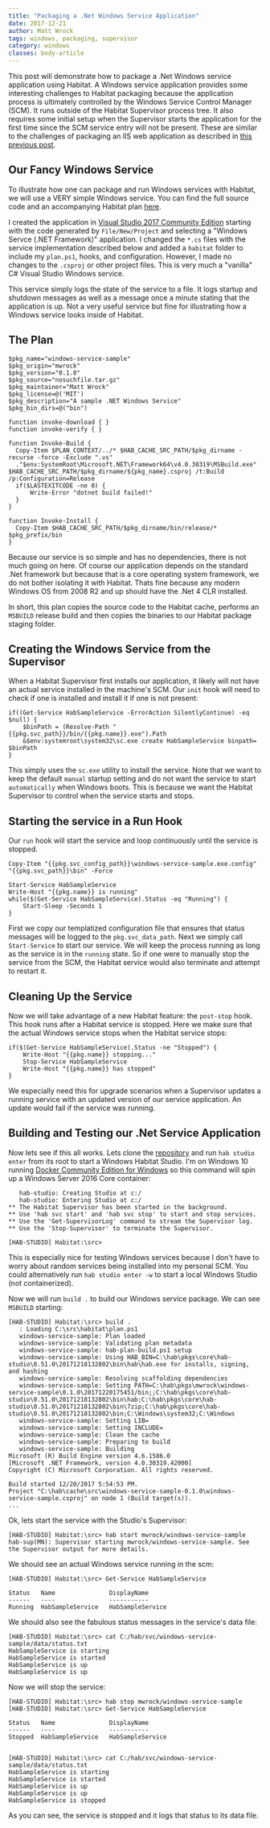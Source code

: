 ```yaml
---
title: "Packaging a .Net Windows Service Application"
date: 2017-12-21
author: Matt Wrock
tags: windows, packaging, supervisor
category: windows
classes: body-article
---
```


This post will demonstrate how to package a .Net Windows service application using Habitat. A Windows service application provides some interesting challenges to Habitat packaging because the application process is ultimately controlled by the Windows Service Control Manager (SCM). It runs outside of the Habitat Supervisor process tree. It also requires some initial setup when the Supervisor starts the application for the first time since the SCM service entry will not be present. These are similar to the challenges of packaging an IIS web application as described in [this previous post](https://www.habitat.sh/blog/2017/08/Habitat-plans-for-net-full-iis-apps/).

## Our Fancy Windows Service

To illustrate how one can package and run Windows services with Habitat, we will use a VERY simple Windows service. You can find the full source code and an accompanying Habitat plan [here](https://github.com/habitat-sh/windows-service-sample).

I created the application in [Visual Studio 2017 Community Edition](https://www.visualstudio.com/downloads/) starting with the code generated by `File/New/Project` and selecting a "Windows Servce (.NET Framework)" application. I changed the `*.cs` files with the service implementation described below and added a `habitat` folder to include my `plan.ps1`, hooks, and configuration. However, I made no changes to the `.csproj` or other project files. This is very much a "vanilla" C# Visual Studio Windows service.

This service simply logs the state of the service to a file. It logs startup and shutdown messages as well as a message once a minute stating that the application is up. Not a very useful service but fine for illustrating how a Windows service looks inside of Habitat.

## The Plan

```
$pkg_name="windows-service-sample"
$pkg_origin="mwrock"
$pkg_version="0.1.0"
$pkg_source="nosuchfile.tar.gz"
$pkg_maintainer="Matt Wrock"
$pkg_license=@('MIT')
$pkg_description="A sample .NET Windows Service"
$pkg_bin_dirs=@("bin")

function invoke-download { }
function invoke-verify { }

function Invoke-Build {
  Copy-Item $PLAN_CONTEXT/../* $HAB_CACHE_SRC_PATH/$pkg_dirname -recurse -force -Exclude ".vs"
  ."$env:SystemRoot\Microsoft.NET\Framework64\v4.0.30319\MSBuild.exe" $HAB_CACHE_SRC_PATH/$pkg_dirname/${pkg_name}.csproj /t:Build /p:Configuration=Release
  if($LASTEXITCODE -ne 0) {
      Write-Error "dotnet build failed!"
  }
}

function Invoke-Install {
  Copy-Item $HAB_CACHE_SRC_PATH/$pkg_dirname/bin/release/* $pkg_prefix/bin
}
```

Because our service is so simple and has no dependencies, there is not much going on here. Of course our application depends on the standard .Net framework but because that is a core operating system framework, we do not bother isolating it with Habitat. Thats fine because any modern Windows OS from 2008 R2 and up should have the .Net 4 CLR installed.

In short, this plan copies the source code to the Habitat cache, performs an `MSBUILD` release build and then copies the binaries to our Habitat package staging folder.

## Creating the Windows Service from the Supervisor

When a Habitat Supervisor first installs our application, it likely will not have an actual service installed in the machine's SCM. Our `init` hook will need to check if one is installed and install it if one is not present:

```
if((Get-Service HabSampleService -ErrorAction SilentlyContinue) -eq $null) {
    $binPath = (Resolve-Path "{{pkg.svc_path}}/bin/{{pkg.name}}.exe").Path
    &$env:systemroot\system32\sc.exe create HabSampleService binpath= $binPath
}
```

This simply uses the `sc.exe` utility to install the service. Note that we want to keep the default `manual` startup setting and do not want the service to start `automatically` when Windows boots. This is because we want the Habitat Supervisor to control when the service starts and stops.

## Starting the service in a Run Hook

Our `run` hook will start the service and loop continuously until the service is stopped.

```
Copy-Item "{{pkg.svc_config_path}}\windows-service-sample.exe.config" "{{pkg.svc_path}}\bin" -Force

Start-Service HabSampleService
Write-Host "{{pkg.name}} is running"
while($(Get-Service HabSampleService).Status -eq "Running") {
    Start-Sleep -Seconds 1
}
```

First we copy our templatized configuration file that ensures that status messages will be logged to the `pkg.svc_data_path`. Next we simply call `Start-Service` to start our service. We will keep the process running as long as the service is in the `running` state. So if one were to manually stop the service from the SCM, the Habitat service would also terminate and attempt to restart it.

## Cleaning Up the Service

Now we will take advantage of a new Habitat feature: the `post-stop` hook. This hook runs after a Habitat service is stopped. Here we make sure that the actual Windows service stops when the Habitat service stops:

```
if($(Get-Service HabSampleService).Status -ne "Stopped") {
    Write-Host "{{pkg.name}} stopping..."
    Stop-Service HabSampleService
    Write-Host "{{pkg.name}} has stopped"
}
```

We especially need this for upgrade scenarios when a Supervisor updates a running service with an updated version of our service application. An update would fail if the service was running.

## Building and Testing our .Net Service Application

Now lets see if this all works. Lets clone the [repository](https://github.com/habitat-sh/windows-service-sample) and run `hab studio enter` from its root to start a Windows Habitat Studio. I'm on Windows 10 running [Docker Community Edition for Windows](https://store.docker.com/editions/community/docker-ce-desktop-windows) so this command will spin up a Windows Server 2016 Core container:

```console
   hab-studio: Creating Studio at c:/
   hab-studio: Entering Studio at c:/
** The Habitat Supervisor has been started in the background.
** Use 'hab svc start' and 'hab svc stop' to start and stop services.
** Use the 'Get-SupervisorLog' command to stream the Supervisor log.
** Use the 'Stop-Supervisor' to terminate the Supervisor.

[HAB-STUDIO] Habitat:\src>
```

This is especially nice for testing Windows services because I don't have to worry about random services being installed into my personal SCM. You could alternatively run `hab studio enter -w` to start a local Windows Studio (not containerized).

Now we will run `build .` to build our Windows service package. We can see `MSBUILD` starting:

```
[HAB-STUDIO] Habitat:\src> build .
   : Loading C:\src\habitat\plan.ps1
   windows-service-sample: Plan loaded
   windows-service-sample: Validating plan metadata
   windows-service-sample: hab-plan-build.ps1 setup
   windows-service-sample: Using HAB_BIN=C:\hab\pkgs\core\hab-studio\0.51.0\20171218132802\bin\hab\hab.exe for installs, signing, and hashing
   windows-service-sample: Resolving scaffolding dependencies
   windows-service-sample: Setting PATH=C:\hab\pkgs\mwrock\windows-service-sample\0.1.0\20171220175451/bin;;C:\hab\pkgs\core\hab-studio\0.51.0\20171218132802\bin\hab;C:\hab\pkgs\core\hab-studio\0.51.0\20171218132802\bin\7zip;C:\hab\pkgs\core\hab-studio\0.51.0\20171218132802\bin;C:\Windows\system32;C:\Windows
   windows-service-sample: Setting LIB=
   windows-service-sample: Setting INCLUDE=
   windows-service-sample: Clean the cache
   windows-service-sample: Preparing to build
   windows-service-sample: Building
Microsoft (R) Build Engine version 4.6.1586.0
[Microsoft .NET Framework, version 4.0.30319.42000]
Copyright (C) Microsoft Corporation. All rights reserved.

Build started 12/20/2017 5:54:53 PM.
Project "C:\hab\cache\src\windows-service-sample-0.1.0\windows-service-sample.csproj" on node 1 (Build target(s)).
...
```

Ok, lets start the service with the Studio's Supervisor:

```console
[HAB-STUDIO] Habitat:\src> hab start mwrock/windows-service-sample
hab-sup(MN): Supervisor starting mwrock/windows-service-sample. See the Supervisor output for more details.
```

We should see an actual Windows service running in the scm:

```console
[HAB-STUDIO] Habitat:\src> Get-Service HabSampleService

Status   Name               DisplayName
------   ----               -----------
Running  HabSampleService   HabSampleService
```

We should also see the fabulous status messages in the service's data file:

```console
[HAB-STUDIO] Habitat:\src> cat C:/hab/svc/windows-service-sample/data/status.txt
HabSampleService is starting
HabSampleService is started
HabSampleService is up
HabSampleService is up
```

Now we will stop the service:

```console
[HAB-STUDIO] Habitat:\src> hab stop mwrock/windows-service-sample
[HAB-STUDIO] Habitat:\src> Get-Service HabSampleService

Status   Name               DisplayName
------   ----               -----------
Stopped  HabSampleService   HabSampleService


[HAB-STUDIO] Habitat:\src> cat C:/hab/svc/windows-service-sample/data/status.txt
HabSampleService is starting
HabSampleService is started
HabSampleService is up
HabSampleService is up
HabSampleService is stopped
```

As you can see, the service is stopped and it logs that status to its data file.